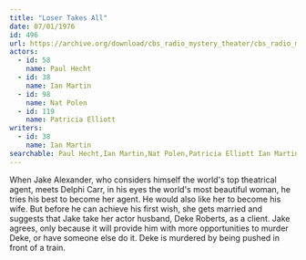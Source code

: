 ```yaml
---
title: "Loser Takes All"
date: 07/01/1976
id: 496
url: https://archive.org/download/cbs_radio_mystery_theater/cbs_radio_mystery_theater-0451-0500.zip/cbs_radio_mystery_theater-0451-0500%2Fcbsrmt_0496_loser_takes_all.mp3
actors:  
  - id: 58
    name: Paul Hecht  
  - id: 38
    name: Ian Martin  
  - id: 98
    name: Nat Polen  
  - id: 119
    name: Patricia Elliott
writers:  
  - id: 38
    name: Ian Martin
searchable: Paul Hecht,Ian Martin,Nat Polen,Patricia Elliott Ian Martin
---
```

When Jake Alexander, who considers himself the world's top theatrical agent, meets Delphi Carr, in his eyes the world's most beautiful woman, he tries his best to become her agent. He would also like her to become his wife. But before he can achieve his first wish, she gets married and suggests that Jake take her actor husband, Deke Roberts, as a client. Jake agrees, only because it will provide him with more opportunities to murder Deke, or have someone else do it. Deke is murdered by being pushed in front of a train.